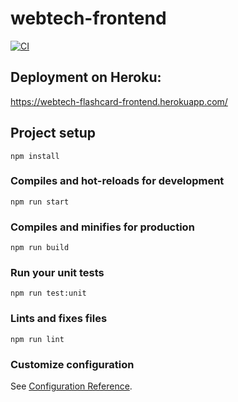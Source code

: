 # webtech-frontend
[![CI](https://github.com/NeugebauerElias/webtech-frontend/actions/workflows/ci.yml/badge.svg)](https://github.com/NeugebauerElias/webtech-frontend/actions/workflows/ci.yml)
## Deployment on Heroku:
https://webtech-flashcard-frontend.herokuapp.com/

## Project setup
```
npm install
```

### Compiles and hot-reloads for development
```
npm run start
```

### Compiles and minifies for production
```
npm run build
```

### Run your unit tests
```
npm run test:unit
```

### Lints and fixes files
```
npm run lint
```

### Customize configuration
See [Configuration Reference](https://cli.vuejs.org/config/).
